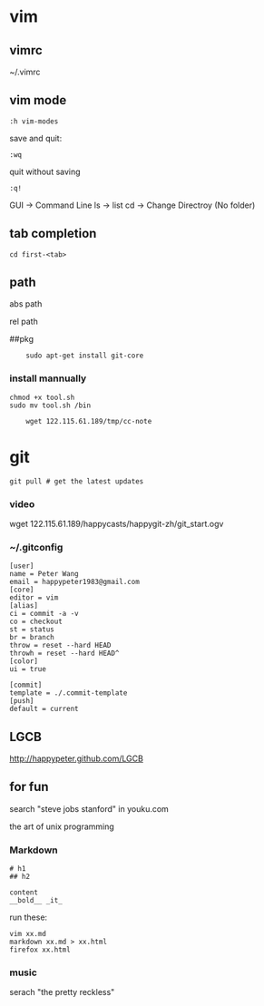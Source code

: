 # vim
## vimrc

~/.vimrc


## vim mode
	
	:h vim-modes

save and quit:

	:wq

quit without saving

	:q!
GUI -> Command Line
ls -> list
cd -> Change Directroy (No folder)


## tab completion

	cd first-<tab>

## path

abs path

rel path

##pkg

		sudo apt-get install git-core
### install mannually

	chmod +x tool.sh
	sudo mv tool.sh /bin

		wget 122.115.61.189/tmp/cc-note

# git

	git pull # get the latest updates

### video

wget 122.115.61.189/happycasts/happygit-zh/git_start.ogv

### ~/.gitconfig

    [user]
    name = Peter Wang
    email = happypeter1983@gmail.com
    [core]
    editor = vim
    [alias]
    ci = commit -a -v
    co = checkout
    st = status
    br = branch
    throw = reset --hard HEAD
    throwh = reset --hard HEAD^
    [color]
    ui = true

    [commit]
    template = ./.commit-template
    [push]
    default = current
## LGCB

http://happypeter.github.com/LGCB

## for fun

search "steve jobs stanford" in youku.com

the art of unix programming

### Markdown

	# h1
	## h2

	content
	__bold__ _it_


run these:

	vim xx.md
	markdown xx.md > xx.html
	firefox xx.html
### music

serach "the pretty reckless"


